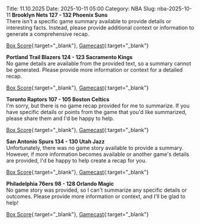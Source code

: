 Title: 11.10.2025
Date: 2025-10-11 05:00
Category: NBA 
Slug: nba-2025-10-11 
**Brooklyn Nets 127 - 132 Phoenix Suns**  
There isn't a specific game summary available to provide details or interesting facts. Instead, please provide additional context or information to generate a comprehensive recap. 

[Box Score](/game/phx-vs-bkn-0012500012/box-score){:target="_blank"}, [Gamecast](/game/phx-vs-bkn-0012500012){:target="_blank"}<br>

**Portland Trail Blazers 124 - 123 Sacramento Kings**  
No game details are available from the provided text, so a summary cannot be generated. Please provide more information or context for a detailed recap. 

[Box Score](/game/sac-vs-por-0012500017/box-score){:target="_blank"}, [Gamecast](/game/sac-vs-por-0012500017){:target="_blank"}<br>

**Toronto Raptors 107 - 105 Boston Celtics**  
I'm sorry, but there is no game recap provided for me to summarize. If you have specific details or points from the game that you'd like summarized, please share them and I'd be happy to help. 

[Box Score](/game/bos-vs-tor-0012500044/box-score){:target="_blank"}, [Gamecast](/game/bos-vs-tor-0012500044){:target="_blank"}<br>

**San Antonio Spurs 134 - 130 Utah Jazz**  
Unfortunately, there was no game story available to provide a summary. However, if more information becomes available or another game's details are provided, I'd be happy to help create a recap for you. 

[Box Score](/game/uta-vs-sas-0012500045/box-score){:target="_blank"}, [Gamecast](/game/uta-vs-sas-0012500045){:target="_blank"}<br>

**Philadelphia 76ers 98 - 128 Orlando Magic**  
No game story was provided, so I can't summarize any specific details or outcomes. Please provide more information or context, and I'll be glad to help! 

[Box Score](/game/orl-vs-phi-0012500070/box-score){:target="_blank"}, [Gamecast](/game/orl-vs-phi-0012500070){:target="_blank"}<br>

